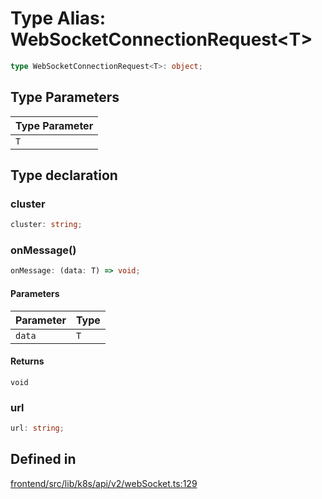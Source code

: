 # Type Alias: WebSocketConnectionRequest\<T\>

```ts
type WebSocketConnectionRequest<T>: object;
```

## Type Parameters

| Type Parameter |
| ------ |
| `T` |

## Type declaration

### cluster

```ts
cluster: string;
```

### onMessage()

```ts
onMessage: (data: T) => void;
```

#### Parameters

| Parameter | Type |
| ------ | ------ |
| `data` | `T` |

#### Returns

`void`

### url

```ts
url: string;
```

## Defined in

[frontend/src/lib/k8s/api/v2/webSocket.ts:129](https://github.com/headlamp-k8s/headlamp/blob/2481a1c9f2b4a69a9320466e7a455215b14b97b0/frontend/src/lib/k8s/api/v2/webSocket.ts#L129)
